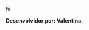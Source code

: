 hi
<a href=#><img width= "100%" scr= "https://capsule-render.vercel.app/api?type=waving&height=150&color=0000FF&text=Os+menor+da+divisa&fontColor=FFFFFF&fontAlign=50&fontAlignY=30&fontSize=35"/></a>  



**Desenvolvidor por: Valentina.**